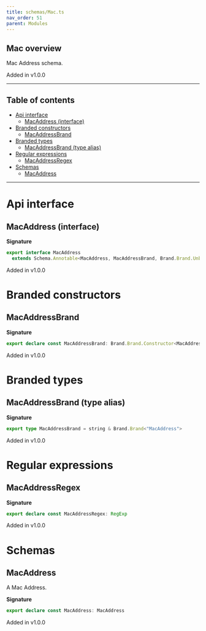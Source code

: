 ```yaml
---
title: schemas/Mac.ts
nav_order: 51
parent: Modules
---
```


## Mac overview

Mac Address schema.

Added in v1.0.0

---

<h2 class="text-delta">Table of contents</h2>

- [Api interface](#api-interface)
  - [MacAddress (interface)](#macaddress-interface)
- [Branded constructors](#branded-constructors)
  - [MacAddressBrand](#macaddressbrand)
- [Branded types](#branded-types)
  - [MacAddressBrand (type alias)](#macaddressbrand-type-alias)
- [Regular expressions](#regular-expressions)
  - [MacAddressRegex](#macaddressregex)
- [Schemas](#schemas)
  - [MacAddress](#macaddress)

---

# Api interface

## MacAddress (interface)

**Signature**

```ts
export interface MacAddress
  extends Schema.Annotable<MacAddress, MacAddressBrand, Brand.Brand.Unbranded<MacAddressBrand>, never> {}
```

Added in v1.0.0

# Branded constructors

## MacAddressBrand

**Signature**

```ts
export declare const MacAddressBrand: Brand.Brand.Constructor<MacAddressBrand>
```

Added in v1.0.0

# Branded types

## MacAddressBrand (type alias)

**Signature**

```ts
export type MacAddressBrand = string & Brand.Brand<"MacAddress">
```

Added in v1.0.0

# Regular expressions

## MacAddressRegex

**Signature**

```ts
export declare const MacAddressRegex: RegExp
```

Added in v1.0.0

# Schemas

## MacAddress

A Mac Address.

**Signature**

```ts
export declare const MacAddress: MacAddress
```

Added in v1.0.0
